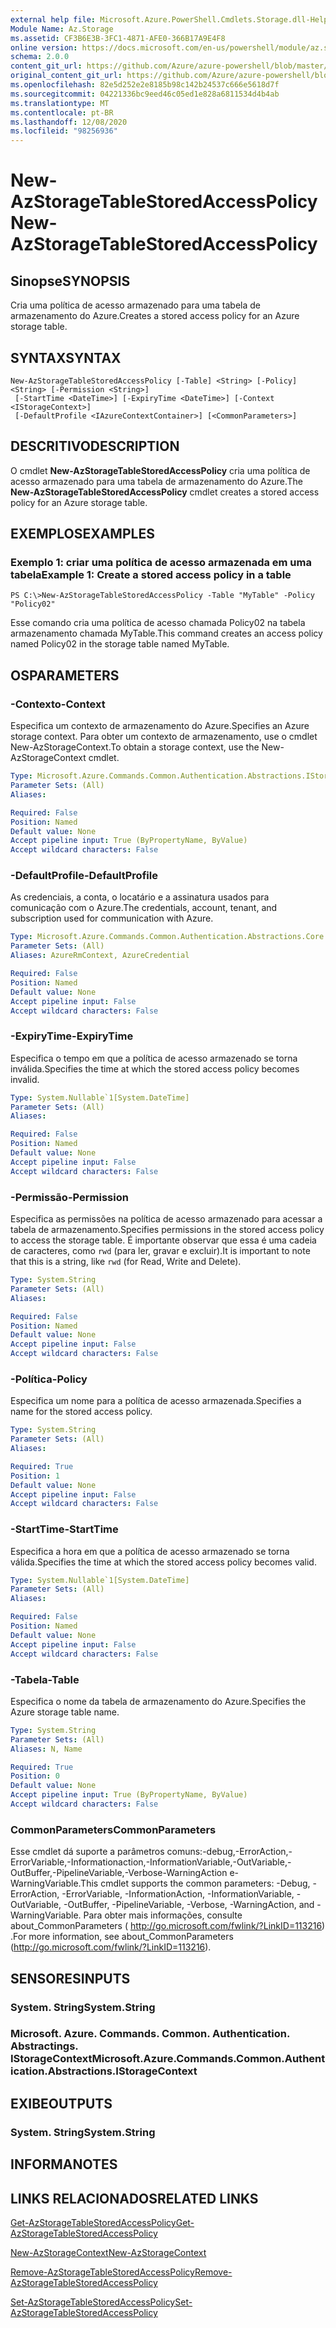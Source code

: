 ```yaml
---
external help file: Microsoft.Azure.PowerShell.Cmdlets.Storage.dll-Help.xml
Module Name: Az.Storage
ms.assetid: CF3B6E3B-3FC1-4871-AFE0-366B17A9E4F8
online version: https://docs.microsoft.com/en-us/powershell/module/az.storage/new-azstoragetablestoredaccesspolicy
schema: 2.0.0
content_git_url: https://github.com/Azure/azure-powershell/blob/master/src/Storage/Storage.Management/help/New-AzStorageTableStoredAccessPolicy.md
original_content_git_url: https://github.com/Azure/azure-powershell/blob/master/src/Storage/Storage.Management/help/New-AzStorageTableStoredAccessPolicy.md
ms.openlocfilehash: 82e5d252e2e8185b98c142b24537c666e5618d7f
ms.sourcegitcommit: 04221336bc9eed46c05ed1e828a6811534d4b4ab
ms.translationtype: MT
ms.contentlocale: pt-BR
ms.lasthandoff: 12/08/2020
ms.locfileid: "98256936"
---
```

# <span data-ttu-id="10957-101">New-AzStorageTableStoredAccessPolicy</span><span class="sxs-lookup"><span data-stu-id="10957-101">New-AzStorageTableStoredAccessPolicy</span></span>

## <span data-ttu-id="10957-102">Sinopse</span><span class="sxs-lookup"><span data-stu-id="10957-102">SYNOPSIS</span></span>
<span data-ttu-id="10957-103">Cria uma política de acesso armazenado para uma tabela de armazenamento do Azure.</span><span class="sxs-lookup"><span data-stu-id="10957-103">Creates a stored access policy for an Azure storage table.</span></span>

## <span data-ttu-id="10957-104">SYNTAX</span><span class="sxs-lookup"><span data-stu-id="10957-104">SYNTAX</span></span>

```
New-AzStorageTableStoredAccessPolicy [-Table] <String> [-Policy] <String> [-Permission <String>]
 [-StartTime <DateTime>] [-ExpiryTime <DateTime>] [-Context <IStorageContext>]
 [-DefaultProfile <IAzureContextContainer>] [<CommonParameters>]
```

## <span data-ttu-id="10957-105">DESCRITIVO</span><span class="sxs-lookup"><span data-stu-id="10957-105">DESCRIPTION</span></span>
<span data-ttu-id="10957-106">O cmdlet **New-AzStorageTableStoredAccessPolicy** cria uma política de acesso armazenado para uma tabela de armazenamento do Azure.</span><span class="sxs-lookup"><span data-stu-id="10957-106">The **New-AzStorageTableStoredAccessPolicy** cmdlet creates a stored access policy for an Azure storage table.</span></span>

## <span data-ttu-id="10957-107">EXEMPLOS</span><span class="sxs-lookup"><span data-stu-id="10957-107">EXAMPLES</span></span>

### <span data-ttu-id="10957-108">Exemplo 1: criar uma política de acesso armazenada em uma tabela</span><span class="sxs-lookup"><span data-stu-id="10957-108">Example 1: Create a stored access policy in a table</span></span>
```
PS C:\>New-AzStorageTableStoredAccessPolicy -Table "MyTable" -Policy "Policy02"
```

<span data-ttu-id="10957-109">Esse comando cria uma política de acesso chamada Policy02 na tabela armazenamento chamada MyTable.</span><span class="sxs-lookup"><span data-stu-id="10957-109">This command creates an access policy named Policy02 in the storage table named MyTable.</span></span>

## <span data-ttu-id="10957-110">OS</span><span class="sxs-lookup"><span data-stu-id="10957-110">PARAMETERS</span></span>

### <span data-ttu-id="10957-111">-Contexto</span><span class="sxs-lookup"><span data-stu-id="10957-111">-Context</span></span>
<span data-ttu-id="10957-112">Especifica um contexto de armazenamento do Azure.</span><span class="sxs-lookup"><span data-stu-id="10957-112">Specifies an Azure storage context.</span></span>
<span data-ttu-id="10957-113">Para obter um contexto de armazenamento, use o cmdlet New-AzStorageContext.</span><span class="sxs-lookup"><span data-stu-id="10957-113">To obtain a storage context, use the New-AzStorageContext cmdlet.</span></span>

```yaml
Type: Microsoft.Azure.Commands.Common.Authentication.Abstractions.IStorageContext
Parameter Sets: (All)
Aliases:

Required: False
Position: Named
Default value: None
Accept pipeline input: True (ByPropertyName, ByValue)
Accept wildcard characters: False
```

### <span data-ttu-id="10957-114">-DefaultProfile</span><span class="sxs-lookup"><span data-stu-id="10957-114">-DefaultProfile</span></span>
<span data-ttu-id="10957-115">As credenciais, a conta, o locatário e a assinatura usados para comunicação com o Azure.</span><span class="sxs-lookup"><span data-stu-id="10957-115">The credentials, account, tenant, and subscription used for communication with Azure.</span></span>

```yaml
Type: Microsoft.Azure.Commands.Common.Authentication.Abstractions.Core.IAzureContextContainer
Parameter Sets: (All)
Aliases: AzureRmContext, AzureCredential

Required: False
Position: Named
Default value: None
Accept pipeline input: False
Accept wildcard characters: False
```

### <span data-ttu-id="10957-116">-ExpiryTime</span><span class="sxs-lookup"><span data-stu-id="10957-116">-ExpiryTime</span></span>
<span data-ttu-id="10957-117">Especifica o tempo em que a política de acesso armazenado se torna inválida.</span><span class="sxs-lookup"><span data-stu-id="10957-117">Specifies the time at which the stored access policy becomes invalid.</span></span>

```yaml
Type: System.Nullable`1[System.DateTime]
Parameter Sets: (All)
Aliases:

Required: False
Position: Named
Default value: None
Accept pipeline input: False
Accept wildcard characters: False
```

### <span data-ttu-id="10957-118">-Permissão</span><span class="sxs-lookup"><span data-stu-id="10957-118">-Permission</span></span>
<span data-ttu-id="10957-119">Especifica as permissões na política de acesso armazenado para acessar a tabela de armazenamento.</span><span class="sxs-lookup"><span data-stu-id="10957-119">Specifies permissions in the stored access policy to access the storage table.</span></span>
<span data-ttu-id="10957-120">É importante observar que essa é uma cadeia de caracteres, como `rwd` (para ler, gravar e excluir).</span><span class="sxs-lookup"><span data-stu-id="10957-120">It is important to note that this is a string, like `rwd` (for Read, Write and Delete).</span></span>

```yaml
Type: System.String
Parameter Sets: (All)
Aliases:

Required: False
Position: Named
Default value: None
Accept pipeline input: False
Accept wildcard characters: False
```

### <span data-ttu-id="10957-121">-Política</span><span class="sxs-lookup"><span data-stu-id="10957-121">-Policy</span></span>
<span data-ttu-id="10957-122">Especifica um nome para a política de acesso armazenada.</span><span class="sxs-lookup"><span data-stu-id="10957-122">Specifies a name for the stored access policy.</span></span>

```yaml
Type: System.String
Parameter Sets: (All)
Aliases:

Required: True
Position: 1
Default value: None
Accept pipeline input: False
Accept wildcard characters: False
```

### <span data-ttu-id="10957-123">-StartTime</span><span class="sxs-lookup"><span data-stu-id="10957-123">-StartTime</span></span>
<span data-ttu-id="10957-124">Especifica a hora em que a política de acesso armazenado se torna válida.</span><span class="sxs-lookup"><span data-stu-id="10957-124">Specifies the time at which the stored access policy becomes valid.</span></span>

```yaml
Type: System.Nullable`1[System.DateTime]
Parameter Sets: (All)
Aliases:

Required: False
Position: Named
Default value: None
Accept pipeline input: False
Accept wildcard characters: False
```

### <span data-ttu-id="10957-125">-Tabela</span><span class="sxs-lookup"><span data-stu-id="10957-125">-Table</span></span>
<span data-ttu-id="10957-126">Especifica o nome da tabela de armazenamento do Azure.</span><span class="sxs-lookup"><span data-stu-id="10957-126">Specifies the Azure storage table name.</span></span>

```yaml
Type: System.String
Parameter Sets: (All)
Aliases: N, Name

Required: True
Position: 0
Default value: None
Accept pipeline input: True (ByPropertyName, ByValue)
Accept wildcard characters: False
```

### <span data-ttu-id="10957-127">CommonParameters</span><span class="sxs-lookup"><span data-stu-id="10957-127">CommonParameters</span></span>
<span data-ttu-id="10957-128">Esse cmdlet dá suporte a parâmetros comuns:-debug,-ErrorAction,-ErrorVariable,-Informationaction,-InformationVariable,-OutVariable,-OutBuffer,-PipelineVariable,-Verbose-WarningAction e-WarningVariable.</span><span class="sxs-lookup"><span data-stu-id="10957-128">This cmdlet supports the common parameters: -Debug, -ErrorAction, -ErrorVariable, -InformationAction, -InformationVariable, -OutVariable, -OutBuffer, -PipelineVariable, -Verbose, -WarningAction, and -WarningVariable.</span></span> <span data-ttu-id="10957-129">Para obter mais informações, consulte about_CommonParameters ( http://go.microsoft.com/fwlink/?LinkID=113216) .</span><span class="sxs-lookup"><span data-stu-id="10957-129">For more information, see about_CommonParameters (http://go.microsoft.com/fwlink/?LinkID=113216).</span></span>

## <span data-ttu-id="10957-130">SENSORES</span><span class="sxs-lookup"><span data-stu-id="10957-130">INPUTS</span></span>

### <span data-ttu-id="10957-131">System. String</span><span class="sxs-lookup"><span data-stu-id="10957-131">System.String</span></span>

### <span data-ttu-id="10957-132">Microsoft. Azure. Commands. Common. Authentication. Abstractings. IStorageContext</span><span class="sxs-lookup"><span data-stu-id="10957-132">Microsoft.Azure.Commands.Common.Authentication.Abstractions.IStorageContext</span></span>

## <span data-ttu-id="10957-133">EXIBE</span><span class="sxs-lookup"><span data-stu-id="10957-133">OUTPUTS</span></span>

### <span data-ttu-id="10957-134">System. String</span><span class="sxs-lookup"><span data-stu-id="10957-134">System.String</span></span>

## <span data-ttu-id="10957-135">INFORMA</span><span class="sxs-lookup"><span data-stu-id="10957-135">NOTES</span></span>

## <span data-ttu-id="10957-136">LINKS RELACIONADOS</span><span class="sxs-lookup"><span data-stu-id="10957-136">RELATED LINKS</span></span>

[<span data-ttu-id="10957-137">Get-AzStorageTableStoredAccessPolicy</span><span class="sxs-lookup"><span data-stu-id="10957-137">Get-AzStorageTableStoredAccessPolicy</span></span>](./Get-AzStorageTableStoredAccessPolicy.md)

[<span data-ttu-id="10957-138">New-AzStorageContext</span><span class="sxs-lookup"><span data-stu-id="10957-138">New-AzStorageContext</span></span>](./New-AzStorageContext.md)

[<span data-ttu-id="10957-139">Remove-AzStorageTableStoredAccessPolicy</span><span class="sxs-lookup"><span data-stu-id="10957-139">Remove-AzStorageTableStoredAccessPolicy</span></span>](./Remove-AzStorageTableStoredAccessPolicy.md)

[<span data-ttu-id="10957-140">Set-AzStorageTableStoredAccessPolicy</span><span class="sxs-lookup"><span data-stu-id="10957-140">Set-AzStorageTableStoredAccessPolicy</span></span>](./Set-AzStorageTableStoredAccessPolicy.md)


